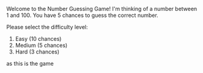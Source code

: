 Welcome to the Number Guessing Game!
I'm thinking of a number between 1 and 100.
You have 5 chances to guess the correct number.

Please select the difficulty level:
 1. Easy (10 chances)
 2. Medium (5 chances)
 3. Hard (3 chances)

as this is the game
